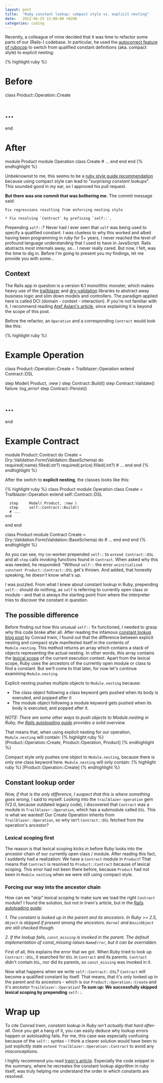 ```yaml
---
layout: post
title:  "Ruby constant lookup: compact style vs. explicit nesting"
date:   2022-06-25 12:00:00 +0200
categories: coding
---
```


Recently, a colleague of mine decided that it was time to refactor some parts of our (Rails-) codebase. In particular, he used the [autocorrect feature of rubocop](https://docs.rubocop.org/rubocop/usage/auto_correct.html) to switch from qualified constant definitions (aka. compact style) to explicit nesting:

{% highlight ruby %}
# Before
class Product::Operation::Create
  # ...
end

# After
module Product
  module Operation
    class Create
      # ...
    end
  end
end
{% endhighlight %}

Unbeknownst to me, this seems to be a [ruby style guide recommendation](https://github.com/rubocop/ruby-style-guide#namespace-definition) because using compact style can lead to "*surprising constant lookups*". This sounded good in my ear, so I approved his pull request.

**But there was one commit that was bothering me.** The commit message said:
```
Fix regressions resulting from enforcing nesting style

* Fix resolving `Contract` by prefixing `self::`.
```

Prepending `self::`? Never had I ever seen that `self` was being used to specify a qualified constant. I was clueless to why this worked and albeit having been programming in ruby for 5+ years, I never reached the level of profound language understanding that I used to have in JavaScript. Rails abstracts most internals away, so... I never really cared. But now, I felt, was the time to dig in. Before I'm going to present you my findings, let me provide you with some...

## Context

The Rails app in question is a version 6.1 monolithic monster, which makes heavy use of the [trailblazer](https://trailblazer.to/) and [dry-validation](https://dry-rb.org/gems/dry-validation/) libraries to abstract away business logic and slim down models and controllers. The paradigm applied here is called DCI (domain - context - interaction). If you're not familiar with it, I recommend reading [Aref Aslani's article](https://medium.com/swlh/better-rails-service-objects-with-dry-rb-702687394e3d), since explaining it is beyond the scope of this post.

Before the refactor, an `Operation` and a corresponding `Contract` would look like this:

{% highlight ruby %}
# Example Operation
class Product::Operation::Create < Trailblazer::Operation
  extend Contract::DSL  

  step     Model( Product, :new )
  step     Contract::Build()
  step     Contract::Validate()
  failure  :log_error!
  step     Contract::Persist()

  # ...
end

# Example Contract
module Product::Contract do
  Create = Dry::Validation.Form(Validation::BaseSchema) do
    required(:name).filled(:str?)
    required(:price).filled(:int?)
    # ...
  end
end
{% endhighlight %}

After the switch to **explicit nesting**, the classes looks like this:

{% highlight ruby %}
class Product
  module Operation
    class Create < Trailblazer::Operation
      extend self::Contract::DSL  

      step     Model( Product, :new )
      step     self::Contract::Build()
      # ...
    end
  end
end

class Product
  module Contract
    Create = Dry::Validation.Form(Validation::BaseSchema) do
      # ...
    end
  end
end
{% endhighlight %}

As you can see, my co-worker prepended `self::` to `extend Contract::DSL` and all `step` calls invoking functions found in `Contract`. When asked why this was needed, he responded: "Without `self::` the error `uninitialized constant Product::Contract::DSL` get's thrown. And added, that honestly speaking, he doesn't know what's up.

I was puzzled. From what I knew about constant lookup in Ruby, prepending `self::` should do nothing, as `self` is referring to currently open class or module - and that is always the starting point from where the interpreter tries to discover the constant in question.


## The possible difference

Before finding out how this unusual `self::` fix functioned, I needed to grasp why this code broke after all. After reading the infamous [constant lookup blog post](https://cirw.in/blog/constant-lookup.html) by Conrad Irwin, I found out that the difference between explicit nesting and compact style manifested itself in the contents of `Module.nesting`. This method returns an array which contains a stack of objects representing the actual nesting. In other words, this array contains the [lexical scope](https://stackoverflow.com/questions/1047454/what-is-lexical-scope) of the current execution context.
Apart from the lexical scope, Ruby uses the ancestors of the currently open module or class to find a constant. But we'll come to that later, for now let's continue examining `Module.nesting`.

Explicit nesting pushes multiple objects to `Module.nesting` because:

* The class object following a class keyword gets pushed when its body is executed, and popped after it
* The module object following a module keyword gets pushed when its body is executed, and popped after it.

*NOTE: There are some other ways to push objects to Module.nesting in Ruby, the [Rails autoloading guide](https://guides.rubyonrails.org/v6.1/autoloading_and_reloading_constants_classic_mode.html#nesting) provides a solid overview.*

That means that, when using explicit nesting for our operation, `Module.nesting` will contain:
{% highlight ruby %}
[Product::Operation::Create, Product::Operation, Product]
{% endhighlight %}

Compact style only pushes one object to `Module.nesting`, because there is only one class keyword here. `Module.nesting` will only contain:
{% highlight ruby %}
[Product::Operation::Create]
{% endhighlight %}

## Constant lookup order
*Now, if that is the only difference, I suspect that this is where something goes wrong*, I said to myself. Looking into the `trailblazer-operation` gem (V2.0, because outdated legacy code), I discovered that `Contract` was a module in `Trailblazer::Operation`, which has a submodule called `DSL`. This is what we wanted! Our Create Operation inherits from `Trailblazer::Operation`, so why isn't `Contract::DSL` fetched from the operation's ancestor?


### Lexical scoping first
The reason is that lexical scoping kicks in before Ruby looks into the ancestor chain of our currently open class / module. After reading this fact, I suddenly had a realization: We have a `Contract` module in `Product`! That means that `Contract` is resolved to `Product::Contract` because of lexical scoping.
This error had not been there before, because `Product` had not been in `Module.nesting` when we were still using compact style.

### Forcing our way into the ancestor chain

How can we "skip" lexical scoping to make sure we load the right `Contract` module? I found the solution, but not in Irwin's article, but in the [Rails autoloading guide](https://guides.rubyonrails.org/v6.1/autoloading_and_reloading_constants_classic_mode.html#resolution-algorithm-for-qualified-constants):

*1. The constant is looked up in the parent and its ancestors. In Ruby >= 2.5, `Object` is skipped if present among the ancestors. `Kernel` and `BasicObject` are still checked though.*

*2. If the lookup fails, `const_missing` is invoked in the parent. The default implementation of const_missing raises `NameError`, but it can be overridden.*

First of all, this explains the error that we got. When Ruby tried to look up `Contract::DSL`, it searched for `DSL` in `Contract` and its parents. `Contract` didn't contain `DSL`, nor did its parents, so `const_missing` was invoked in it.

Now what happens when we write `self::Contract::DSL`? `Contract` will become a qualified constant by itself. That means, that it's only looked up in the parent and its ancestors - which is our `Product::Operation::Create` and it's ancestor `Trailblazer::Operation`! **To sum up: We successfully skipped lexical scoping by prepending** `self::`.


# Wrap up

To cite Conrad Irwin, *constant lookup in Ruby isn’t actually that hard after-all*. Once you get a hang of it, you can easily deduce why lookup errors happen or autoloading fails. For me, this case was especially confusing because of the `self::` syntax - I think a clearer solution would have been to just explicitly state `extend Trailblazer::Operation::Contract` to avoid any misconceptions.

I highly recommend you read [Irwin's article](https://cirw.in/blog/constant-lookup.html). Especially the code snippet in the summary, where he recreates the constant lookup algorithm in ruby itself, was truly helping me understand the order in which constants are resolved.

